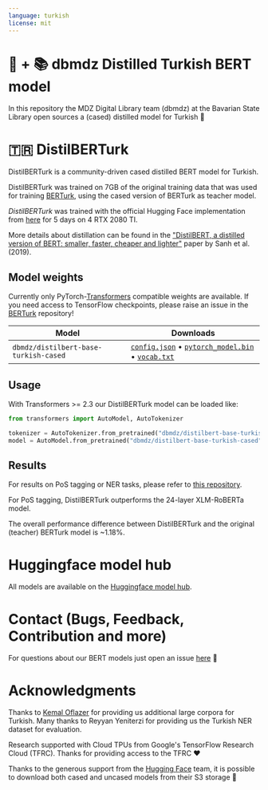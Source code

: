 ```yaml
---
language: turkish
license: mit
---
```


# 🤗 + 📚 dbmdz Distilled Turkish BERT model

In this repository the MDZ Digital Library team (dbmdz) at the Bavarian State
Library open sources a (cased) distilled model for Turkish 🎉

# 🇹🇷 DistilBERTurk

DistilBERTurk is a community-driven cased distilled BERT model for Turkish.

DistilBERTurk was trained on 7GB of the original training data that was used
for training [BERTurk](https://github.com/stefan-it/turkish-bert/tree/master#stats),
using the cased version of BERTurk as teacher model.

*DistilBERTurk* was trained with the official Hugging Face implementation from
[here](https://github.com/huggingface/transformers/tree/master/examples/distillation)
for 5 days on 4 RTX 2080 TI.

More details about distillation can be found in the
["DistilBERT, a distilled version of BERT: smaller, faster, cheaper and lighter"](https://arxiv.org/abs/1910.01108)
paper by Sanh et al. (2019).

## Model weights

Currently only PyTorch-[Transformers](https://github.com/huggingface/transformers)
compatible weights are available. If you need access to TensorFlow checkpoints,
please raise an issue in the [BERTurk](https://github.com/stefan-it/turkish-bert) repository!

| Model                             | Downloads
| --------------------------------- | ---------------------------------------------------------------------------------------------------------------
| `dbmdz/distilbert-base-turkish-cased`   | [`config.json`](https://cdn.huggingface.co/dbmdz/distilbert-base-turkish-cased/config.json) • [`pytorch_model.bin`](https://cdn.huggingface.co/dbmdz/distilbert-base-turkish-cased/pytorch_model.bin) • [`vocab.txt`](https://cdn.huggingface.co/dbmdz/distilbert-base-turkish-cased/vocab.txt)

## Usage

With Transformers >= 2.3 our DistilBERTurk model can be loaded like:

```python
from transformers import AutoModel, AutoTokenizer

tokenizer = AutoTokenizer.from_pretrained("dbmdz/distilbert-base-turkish-cased")
model = AutoModel.from_pretrained("dbmdz/distilbert-base-turkish-cased")
```

## Results

For results on PoS tagging or NER tasks, please refer to
[this repository](https://github.com/stefan-it/turkish-bert).

For PoS tagging, DistilBERTurk outperforms the 24-layer XLM-RoBERTa model.

The overall performance difference between DistilBERTurk and the original
(teacher) BERTurk model is ~1.18%.

# Huggingface model hub

All models are available on the [Huggingface model hub](https://huggingface.co/dbmdz).

# Contact (Bugs, Feedback, Contribution and more)

For questions about our BERT models just open an issue
[here](https://github.com/dbmdz/berts/issues/new) 🤗

# Acknowledgments

Thanks to [Kemal Oflazer](http://www.andrew.cmu.edu/user/ko/) for providing us
additional large corpora for Turkish. Many thanks to Reyyan Yeniterzi for providing
us the Turkish NER dataset for evaluation.

Research supported with Cloud TPUs from Google's TensorFlow Research Cloud (TFRC).
Thanks for providing access to the TFRC ❤️

Thanks to the generous support from the [Hugging Face](https://huggingface.co/) team,
it is possible to download both cased and uncased models from their S3 storage 🤗
